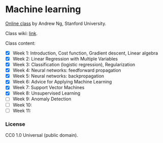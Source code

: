 # Machine learning

[Online class](https://www.coursera.org/learn/machine-learning/) by Andrew Ng, Stanford University.

Class wiki: [link](https://share.coursera.org/wiki/index.php/ML:Main).

Class content:

- [x] Week 1: Introduction, Cost function, Gradient descent, Linear algebra
- [x] Week 2: Linear Regression with Multiple Variables
- [x] Week 3: Classification (logistic regression), Regularization
- [x] Week 4: Neural networks: feedforward propagation
- [x] Week 5: Neural networks: backpropagation
- [x] Week 6: Advice for Applying Machine Learning
- [x] Week 7: Support Vector Machines
- [x] Week 8: Unsupervised Learning
- [ ] Week 9: Anomaly Detection
- [ ] Week 10:
- [ ] Week 11:

### License

CC0 1.0 Universal (public domain).
